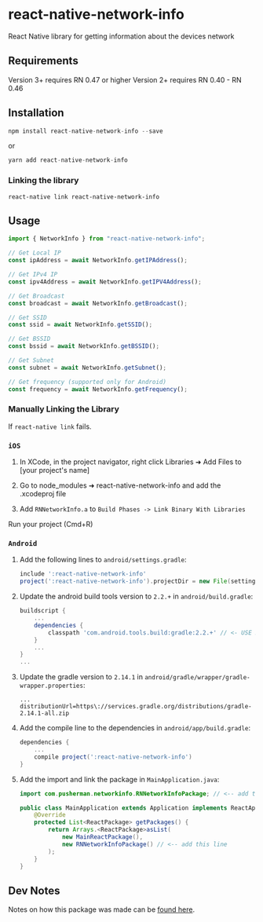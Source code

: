 # react-native-network-info

React Native library for getting information about the devices network

## Requirements

Version 3+ requires RN 0.47 or higher
Version 2+ requires RN 0.40 - RN 0.46

## Installation

```javascript
npm install react-native-network-info --save
```

or

```javascript
yarn add react-native-network-info
```

### Linking the library

`react-native link react-native-network-info`

## Usage

```javascript
import { NetworkInfo } from "react-native-network-info";

// Get Local IP
const ipAddress = await NetworkInfo.getIPAddress();

// Get IPv4 IP
const ipv4Address = await NetworkInfo.getIPV4Address();

// Get Broadcast
const broadcast = await NetworkInfo.getBroadcast();

// Get SSID
const ssid = await NetworkInfo.getSSID();

// Get BSSID
const bssid = await NetworkInfo.getBSSID();

// Get Subnet
const subnet = await NetworkInfo.getSubnet();

// Get frequency (supported only for Android)
const frequency = await NetworkInfo.getFrequency();
```

### Manually Linking the Library

If `react-native link` fails.

### `iOS`

1. In XCode, in the project navigator, right click Libraries ➜ Add Files to [your project's name]

2. Go to node_modules ➜ react-native-network-info and add the .xcodeproj file

3. Add `RNNetworkInfo.a` to `Build Phases -> Link Binary With Libraries`

Run your project (Cmd+R)

### `Android`

1. Add the following lines to `android/settings.gradle`:

   ```gradle
   include ':react-native-network-info'
   project(':react-native-network-info').projectDir = new File(settingsDir, '../node_modules/react-native-network-info/android')
   ```

2. Update the android build tools version to `2.2.+` in `android/build.gradle`:
   ```gradle
   buildscript {
       ...
       dependencies {
           classpath 'com.android.tools.build:gradle:2.2.+' // <- USE 2.2.+ version
       }
       ...
   }
   ...
   ```
3. Update the gradle version to `2.14.1` in `android/gradle/wrapper/gradle-wrapper.properties`:

   ```
   ...
   distributionUrl=https\://services.gradle.org/distributions/gradle-2.14.1-all.zip
   ```

4. Add the compile line to the dependencies in `android/app/build.gradle`:

   ```gradle
   dependencies {
       ...
       compile project(':react-native-network-info')
   }
   ```

5. Add the import and link the package in `MainApplication.java`:

   ```java
   import com.pusherman.networkinfo.RNNetworkInfoPackage; // <-- add this import

   public class MainApplication extends Application implements ReactApplication {
       @Override
       protected List<ReactPackage> getPackages() {
           return Arrays.<ReactPackage>asList(
               new MainReactPackage(),
               new RNNetworkInfoPackage() // <-- add this line
           );
       }
   }
   ```

## Dev Notes

Notes on how this package was made can be [found here](https://eastcodes.com/packaging-and-sharing-react-native-modules "Packaging and Sharing React Native Modules").
